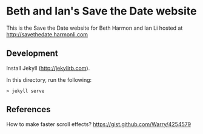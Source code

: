 Beth and Ian's Save the Date website
====================================

This is the Save the Date website for Beth Harmon and Ian Li hosted at http://savethedate.harmonli.com


Development
-----------

Install Jekyll (http://jekyllrb.com).

In this directory, run the following:

    > jekyll serve


References
----------

How to make faster scroll effects?
https://gist.github.com/Warry/4254579
